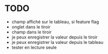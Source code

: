 # TODO

- champ affiché sur le tableau, si feature flag
- onglet dans le tiroir
- champ dans le tiroir
- je peux enregistrer la valeur depuis le tiroir
- je peux enregistrer la valeur depuis le tableau
- tester en lecture seule
